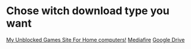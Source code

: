 <html>
    <body>
        <h1>Chose witch download type you want</h1>
        <a class="link" href="">My Unblocked Games Site For Home computers!</a>
        <a class="link" href="https://www.mediafire.com/folder/lt589dj5bktfe/Lanchers+Unblocked+Games">Mediafire</a>
        <a class="link" href="">Google Drive</a>
    </body>
</html>

